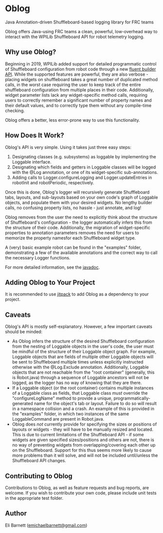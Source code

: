 # Oblog
Java Annotation-driven Shuffleboard-based logging library for FRC teams

Oblog offers Java-using FRC teams a clean, powerful, low-overhead way to interact with the WPILib Shuffleboard API for robot telemetry logging.


Why use Oblog?
------------------

Beginning in 2019, WPILib added support for detailed programmatic control of Shuffleboard configuration from robot code through a new
[fluent builder API](https://github.com/wpilibsuite/allwpilib/blob/master/wpilibj/src/main/java/edu/wpi/first/wpilibj/shuffleboard/Shuffleboard.java).  While the supported features are powerful, they are also verbose - placing widgets on shuffleboard
takes a great number of duplicated method calls, in the worst case requiring the user to keep track of the entire shuffleboard configuration from
multiple places in their code.  Additionally, widget parameter lists lack any widget-specific method calls, requiring users to correctly remember a
significant number of property names and their default values, and to correctly type them without any compile-time checking.

Oblog offers a better, less error-prone way to use this functionality.


How Does It Work?
------------------

Oblog's API is very simple.  Using it takes just three easy steps:

1. Designating classes (e.g. subsystems) as loggable by implementing the Loggable interface.
2. Designating which fields and getters in Loggable classes will be logged with the @Log annotation, or one of its widget-specific sub-annotations.
3. Adding calls to Logger.configureLogging and Logger.updateEntries in robotInit and robotPeriodic, respectively.

Once this is done, Oblog's logger will recursively generate Shuffleboard tabs, layouts, and sub-layouts based on your own code's graph
of Loggable objects, and populate them with your desired widgets.  No lengthy builder calls, no confusing property lists, no hassle - 
just annotate, and log!

Oblog removes from the user the need to explicitly think about the structure of Shuffleboard's configuration - the 
logger automatically infers this from the structure of their code.  Additionally, the migration of widget-specific properties to annotation parameters 
removes the need for users to memorize the property namesfor each Shuffleboard widget type.

A (very) basic example robot can be found in the "examples" folder, demonstrating a few of the available annotations and the correct way
to call the necessary Logger functions.

For more detailed information, see the [javadoc](https://oblarg.github.io/Oblog/index.html).


Adding Oblog to Your Project
------------------

It is recommended to use [jitpack](https://jitpack.io) to add Oblog as a dependency to your project.


Caveats
------------------

Oblog's API is mostly self-explanatory.  However, a few important caveats should be minded:

* As Oblog infers the structure of the desired Shuffleboard configuration from the nesting of Loggable objects in the user's code, the user
  must be mindful of the structure of their Loggable object graph.  For example, Loggable objects that are fields of multiple other Loggable objects will
  be sent to Shuffleboard multiple times unless explicitly instructed otherwise with the @Log.Exclude annotation.  Additionally, Loggable objects
  that are not reachable from the "root container" (generally, this is Robot.java) through a sequence of Loggable ancestors will not be logged, as
  the logger has no way of knowing that they are there.
* If a Loggable object (or the root container) contains multiple instances of a Loggable class as fields, that Loggable class *must* override the
  "configureLogName" method to provide a unique, programmatically-generated name for the object's tab or layout.  Failure to do so will result
  in a namespace collision and a crash.  An example of this is provided in the "examples" folder, in which two instances of the same LoggableCommand
  are present in Robot.java.
* Oblog does *not* currently provide for specifying the sizes or positions of layouts or widgets - they will have to be 
  manually resized and located.  This is due to current limitations of the Shuffleboard API - if some widgets are given specified sizes/positions
  and others are not, there is no way of preventing widgets from overlapping/covering each other up on the Shuffleboard.  Support for this 
  thus seems more likely to cause more problems than it will solve, and will not be included until/unless the Shuffleboard API changes.
  

Contributing to Oblog
------------------

Contributions to Oblog, as well as feature requests and bug reports, are welcome.  If you wish to contribute your own code, please include unit tests
in the appropriate test folder.


Author
------------------

Eli Barnett (emichaelbarnett@gmail.com)
